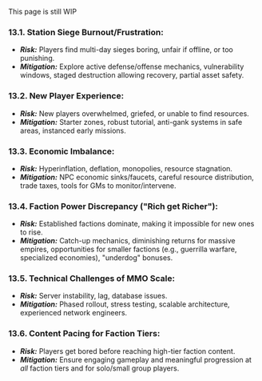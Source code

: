 This page is still WIP
### 13.1. **Station Siege Burnout/Frustration:**
*   ***Risk:*** Players find multi-day sieges boring, unfair if offline, or too punishing.
*   ***Mitigation:*** Explore active defense/offense mechanics, vulnerability windows, staged destruction allowing recovery, partial asset safety.
### 13.2. **New Player Experience:**
*   ***Risk:*** New players overwhelmed, griefed, or unable to find resources.
*   ***Mitigation:*** Starter zones, robust tutorial, anti-gank systems in safe areas, instanced early missions.
### 13.3. **Economic Imbalance:**
*   ***Risk:*** Hyperinflation, deflation, monopolies, resource stagnation.
*   ***Mitigation:*** NPC economic sinks/faucets, careful resource distribution, trade taxes, tools for GMs to monitor/intervene.
### 13.4. **Faction Power Discrepancy ("Rich get Richer"):**
*   ***Risk:*** Established factions dominate, making it impossible for new ones to rise.
*   ***Mitigation:*** Catch-up mechanics, diminishing returns for massive empires, opportunities for smaller factions (e.g., guerrilla warfare, specialized economies), "underdog" bonuses.
### 13.5. **Technical Challenges of MMO Scale:**
*   ***Risk:*** Server instability, lag, database issues.
*   ***Mitigation:*** Phased rollout, stress testing, scalable architecture, experienced network engineers.
### 13.6. **Content Pacing for Faction Tiers:**
*   ***Risk:*** Players get bored before reaching high-tier faction content.
*   ***Mitigation:*** Ensure engaging gameplay and meaningful progression at *all* faction tiers and for solo/small group players.